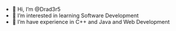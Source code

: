 - 👋 Hi, I’m @Drad3r5
- 👀 I’m interested in learning Software Development
- 🌱 I’m have experience in C++ and Java and Web Development
<!-- 💞️ I’m looking to collaborate on Lisp and Nim Development
- 📫 Anyone who is interested to Collaborate with me
- You can mail me on ramosnathaniel96@gmail.com

<!---
Drad3r5/Drad3r5 is a ✨ special ✨ repository because its `README.md` (this file) appears on your GitHub profile.
You can click the Preview link to take a look at your changes.
--->
